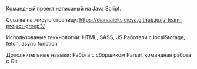 Командный проект написаный на Java Script. 

Ссылка на живую страницу: 
https://dianaaleksieieva.github.io/js-team-project-group3/

Использованые текхнологии: 
HTML, SASS, JS
Работали с localStorage, fetch, async function

Дополнительные навыки: 
Работа с сборщиком Parsel, командная работа с Git

